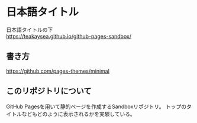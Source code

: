 # 日本語タイトル
日本語タイトルの下  
https://teakaysea.github.io/github-pages-sandbox/  

## 書き方
https://github.com/pages-themes/minimal


## このリポジトリについて
GitHub Pagesを用いて静的ページを作成するSandboxリポジトリ。
トップのタイトルなどもどのように表示されるかを実験している。
